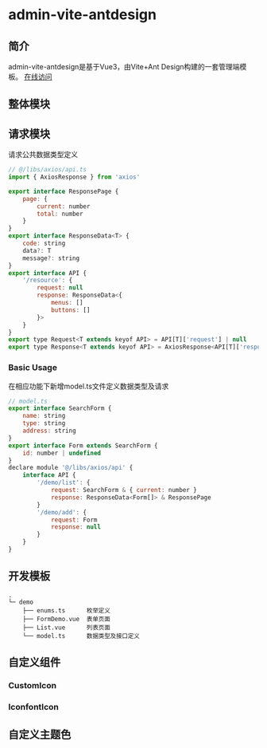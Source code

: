 # admin-vite-antdesign

## 简介
admin-vite-antdesign是基于Vue3，由Vite+Ant Design构建的一套管理端模板。
[在线访问](https://admin-vite-antdesign.vercel.app/)
## 整体模块

## 请求模块
请求公共数据类型定义
```js
// @/libs/axios/api.ts
import { AxiosResponse } from 'axios'

export interface ResponsePage {
    page: {
        current: number
        total: number
    }
}
export interface ResponseData<T> {
    code: string
    data?: T
    message?: string
}
export interface API {
    '/resource': {
        request: null
        response: ResponseData<{
            menus: []
            buttons: []
        }>
    }
}
export type Request<T extends keyof API> = API[T]['request'] | null
export type Response<T extends keyof API> = AxiosResponse<API[T]['response']>
```
### Basic Usage
在相应功能下新增model.ts文件定义数据类型及请求
```js
// model.ts
export interface SearchForm {
    name: string
    type: string
    address: string
}
export interface Form extends SearchForm {
    id: number | undefined
}
declare module '@/libs/axios/api' {
    interface API {
        '/demo/list': {
            request: SearchForm & { current: number }
            response: ResponseData<Form[]> & ResponsePage
        }
        '/demo/add': {
            request: Form
            response: null
        }
    }
}
```

## 开发模板
```shell
.
└─ demo
    ├── enums.ts      枚举定义
    ├── FormDemo.vue  表单页面
    ├── List.vue      列表页面
    └── model.ts      数据类型及接口定义
```
## 自定义组件
### CustomIcon
### IconfontIcon

## 自定义主题色